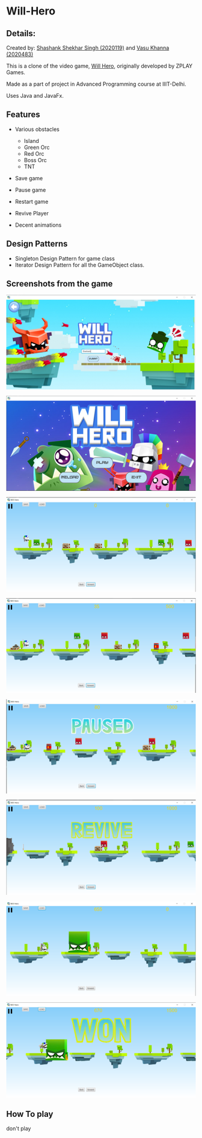 # Will-Hero
 ## Details:
  
  Created by: [Shashank Shekhar Singh (2020119)](https://github.com/g-nerix) and [Vasu Khanna (2020483)](https://github.com/vasukhanna)

  This is a clone of the video game, [Will Hero](https://will-hero.fandom.com/wiki/Will_Hero_Wiki), originally developed by ZPLAY Games.

  Made as a part of project in Advanced Programming course at IIIT-Delhi.

  Uses Java and JavaFx.
  
## Features
 - Various obstacles
    - Island
    - Green Orc
    - Red Orc
    - Boss Orc
    - TNT
  
 - Save game
 - Pause game 
 - Restart game 
 - Revive Player
 - Decent animations

## Design Patterns
  - Singleton Design Pattern for game class
  - Iterator Design Pattern for all the GameObject class. 

## Screenshots from the game
![Alt Image text](/Screenshot/enterName.png?raw=true "Enter Name")

![Alt Image text](/Screenshot/MainMenu.png?raw=true "Main Menu")

![Alt Image text](/Screenshot/game1.png?raw=true "screenshot 1")

![Alt Image text](/Screenshot/game2.png?raw=true "screenshot 2")

![Alt Image text](/Screenshot/PauseMenu.png?raw=true "Pause Menu")

![Alt Image text](/Screenshot/Revive.png?raw=true "Revive option")

![Alt Image text](/Screenshot/BossFight.png?raw=true "Boss Fight")

![Alt Image text](/Screenshot/Victory.png?raw=true "Victory")

## How To play
don't play 


